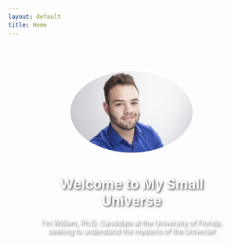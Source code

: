 ```yaml
---
layout: default
title: Home
---
```


<div style="text-align: center; padding: 50px; background: url('/assets/img/background.jpg') no-repeat center center/cover;">
    <img src="/assets/img/Headshot.JPG" alt="William Ortolá Leonard" style="width: 250px; border-radius: 50%; border: 5px solid white;">
    <h1 style="color: white; text-shadow: 2px 2px 4px rgba(0,0,0,0.7);">Welcome to My Small Universe</h1>
    <p style="color: white; text-shadow: 2px 2px 4px rgba(0,0,0,0.7);">I'm William, Ph.D. Candidate at the University of Florida, seeking to understand the mysteris of the Universe!</p>
</div>
